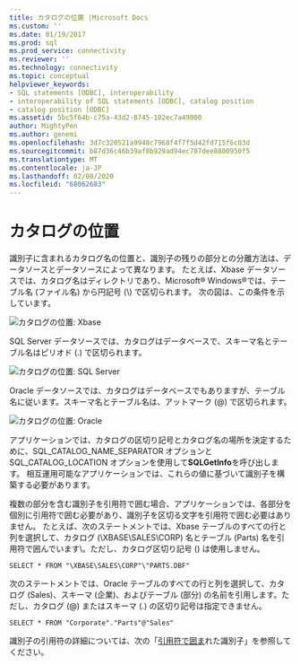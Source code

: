 ```yaml
---
title: カタログの位置 |Microsoft Docs
ms.custom: ''
ms.date: 01/19/2017
ms.prod: sql
ms.prod_service: connectivity
ms.reviewer: ''
ms.technology: connectivity
ms.topic: conceptual
helpviewer_keywords:
- SQL statements [ODBC], interoperability
- interoperability of SQL statements [ODBC], catalog position
- catalog position [ODBC]
ms.assetid: 5bc5f64b-c75a-43d2-8745-102ec7a49000
author: MightyPen
ms.author: genemi
ms.openlocfilehash: 3d7c320521a9948c7968f4f7f5d42fd715f6c03d
ms.sourcegitcommit: b87d36c46b39af8b929ad94ec707dee8800950f5
ms.translationtype: MT
ms.contentlocale: ja-JP
ms.lasthandoff: 02/08/2020
ms.locfileid: "68062683"
---
```

# <a name="catalog-position"></a>カタログの位置
識別子に含まれるカタログ名の位置と、識別子の残りの部分との分離方法は、データソースとデータソースによって異なります。 たとえば、Xbase データソースでは、カタログ名はディレクトリであり、Microsoft® Windows®では、テーブル名 (ファイル名) から円記号 (\\) で区切られます。 次の図は、この条件を示しています。  
  
 ![カタログの位置: Xbase](../../../odbc/reference/develop-app/media/ch0801.gif "ch0801")  
  
 SQL Server データソースでは、カタログはデータベースで、スキーマ名とテーブル名はピリオド (.) で区切られます。  
  
 ![カタログの位置: SQL Server](../../../odbc/reference/develop-app/media/ch0802.gif "ch0802")  
  
 Oracle データソースでは、カタログはデータベースでもありますが、テーブル名に従います。スキーマ名とテーブル名は、アットマーク (@) で区切られます。  
  
 ![カタログの位置: Oracle](../../../odbc/reference/develop-app/media/ch0803.gif "ch0803")  
  
 アプリケーションでは、カタログの区切り記号とカタログ名の場所を決定するために、SQL_CATALOG_NAME_SEPARATOR オプションと SQL_CATALOG_LOCATION オプションを使用して**SQLGetInfo**を呼び出します。 相互運用可能なアプリケーションでは、これらの値に基づいて識別子を構築する必要があります。  
  
 複数の部分を含む識別子を引用符で囲む場合、アプリケーションでは、各部分を個別に引用符で囲む必要があり、識別子を区切る文字を引用符で囲む必要はありません。 たとえば、次のステートメントでは、Xbase テーブルのすべての行と列を選択して、カタログ (\XBASE\SALES\CORP) 名とテーブル (Parts) 名を引用符で囲んでいます\\。ただし、カタログ区切り記号 () は使用しません。  
  
```  
SELECT * FROM "\XBASE\SALES\CORP"\"PARTS.DBF"  
```  
  
 次のステートメントでは、Oracle テーブルのすべての行と列を選択して、カタログ (Sales)、スキーマ (企業)、およびテーブル (部分) の名前を引用します。ただし、カタログ (@) またはスキーマ (.) の区切り記号は指定できません。  
  
```  
SELECT * FROM "Corporate"."Parts"@"Sales"  
```  
  
 識別子の引用符の詳細については、次の「[引用符で囲ま](../../../odbc/reference/develop-app/quoted-identifiers.md)れた識別子」を参照してください。
